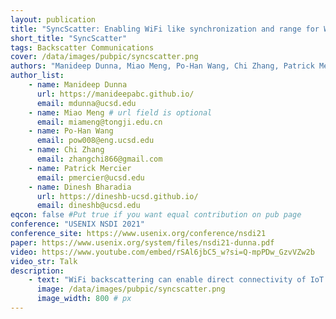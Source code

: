 ```yaml
---
layout: publication
title: "SyncScatter: Enabling WiFi like synchronization and range for WiFi backscatter Communication"
short_title: "SyncScatter"
tags: Backscatter Communications 
cover: /data/images/pubpic/syncscatter.png
authors: "Manideep Dunna, Miao Meng, Po-Han Wang, Chi Zhang, Patrick Mercier, Dinesh Bharadia" # needed for publist.html
author_list:
    - name: Manideep Dunna
      url: https://manideepabc.github.io/
      email: mdunna@ucsd.edu
    - name: Miao Meng # url field is optional
      email: miameng@tongji.edu.cn
    - name: Po-Han Wang
      email: pow008@eng.ucsd.edu
    - name: Chi Zhang
      email: zhangchi866@gmail.com
    - name: Patrick Mercier
      email: pmercier@ucsd.edu
    - name: Dinesh Bharadia
      url: https://dineshb-ucsd.github.io/
      email: dineshb@ucsd.edu
eqcon: false #Put true if you want equal contribution on pub page
conference: "USENIX NSDI 2021"
conference_site: https://www.usenix.org/conference/nsdi21
paper: https://www.usenix.org/system/files/nsdi21-dunna.pdf
video: https://www.youtube.com/embed/rSAl6jbC5_w?si=Q-mpPDw_GzvVZw2b
video_str: Talk
description:
    - text: "WiFi backscattering can enable direct connectivity of IoT devices with commodity WiFi hardware at low power. However, most existing work in this area has overlooked the importance of synchronization and have, as a result, accepted either limited range between the transmitter and the IoT device, reduced throughput via bit repetition, or both. In this paper, we present SyncScatter, which achieves accurate synchronization to incident signals at the IoT device level, while also achieving sensitivity commensurate with the maximum possible afforded by a backscattering link budget. SyncScatter creates a novel modeling framework, and derives the maximal optimal range and synchronization error that can be achieved without major performance compromises. Next, SyncScatter builds a novel hierarchical wake-up protocol, which together with a custom ASIC, achieves a range of 30+ meters at 2Mbps, with an average power consumption of 25.2µW"
      image: /data/images/pubpic/syncscatter.png
      image_width: 800 # px
---
```



